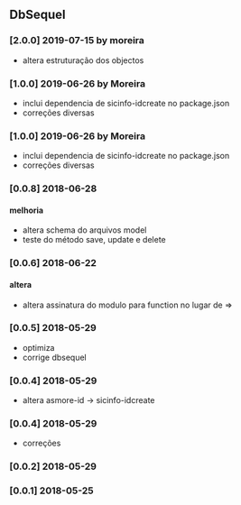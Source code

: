 ## DbSequel

### [2.0.0] 2019-07-15 by moreira
- altera estruturação dos objectos

### [1.0.0] 2019-06-26 by Moreira 
- inclui dependencia de sicinfo-idcreate no package.json
- correções diversas

### [1.0.0] 2019-06-26 by Moreira 
- inclui dependencia de sicinfo-idcreate no package.json
- correções diversas

### [0.0.8] 2018-06-28
#### melhoria
- altera schema do arquivos model
- teste do método save, update e delete

### [0.0.6] 2018-06-22
#### altera
- altera assinatura do modulo para function no lugar de =>

### [0.0.5] 2018-05-29
- optimiza
- corrige dbsequel

### [0.0.4] 2018-05-29
- altera asmore-id -> sicinfo-idcreate

### [0.0.4] 2018-05-29
- correções

### [0.0.2] 2018-05-29

### [0.0.1] 2018-05-25
